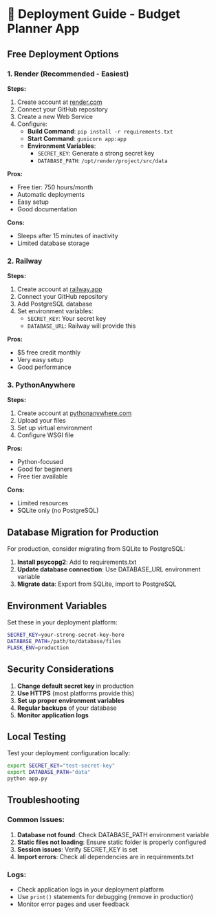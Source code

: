 # 🚀 Deployment Guide - Budget Planner App

## Free Deployment Options

### 1. Render (Recommended - Easiest)

**Steps:**
1. Create account at [render.com](https://render.com)
2. Connect your GitHub repository
3. Create a new Web Service
4. Configure:
   - **Build Command**: `pip install -r requirements.txt`
   - **Start Command**: `gunicorn app:app`
   - **Environment Variables**:
     - `SECRET_KEY`: Generate a strong secret key
     - `DATABASE_PATH`: `/opt/render/project/src/data`

**Pros:**
- Free tier: 750 hours/month
- Automatic deployments
- Easy setup
- Good documentation

**Cons:**
- Sleeps after 15 minutes of inactivity
- Limited database storage

### 2. Railway

**Steps:**
1. Create account at [railway.app](https://railway.app)
2. Connect your GitHub repository
3. Add PostgreSQL database
4. Set environment variables:
   - `SECRET_KEY`: Your secret key
   - `DATABASE_URL`: Railway will provide this

**Pros:**
- $5 free credit monthly
- Very easy setup
- Good performance

### 3. PythonAnywhere

**Steps:**
1. Create account at [pythonanywhere.com](https://pythonanywhere.com)
2. Upload your files
3. Set up virtual environment
4. Configure WSGI file

**Pros:**
- Python-focused
- Good for beginners
- Free tier available

**Cons:**
- Limited resources
- SQLite only (no PostgreSQL)

## Database Migration for Production

For production, consider migrating from SQLite to PostgreSQL:

1. **Install psycopg2**: Add to requirements.txt
2. **Update database connection**: Use DATABASE_URL environment variable
3. **Migrate data**: Export from SQLite, import to PostgreSQL

## Environment Variables

Set these in your deployment platform:

```bash
SECRET_KEY=your-strong-secret-key-here
DATABASE_PATH=/path/to/database/files
FLASK_ENV=production
```

## Security Considerations

1. **Change default secret key** in production
2. **Use HTTPS** (most platforms provide this)
3. **Set up proper environment variables**
4. **Regular backups** of your database
5. **Monitor application logs**

## Local Testing

Test your deployment configuration locally:

```bash
export SECRET_KEY="test-secret-key"
export DATABASE_PATH="data"
python app.py
```

## Troubleshooting

### Common Issues:
1. **Database not found**: Check DATABASE_PATH environment variable
2. **Static files not loading**: Ensure static folder is properly configured
3. **Session issues**: Verify SECRET_KEY is set
4. **Import errors**: Check all dependencies are in requirements.txt

### Logs:
- Check application logs in your deployment platform
- Use `print()` statements for debugging (remove in production)
- Monitor error pages and user feedback 